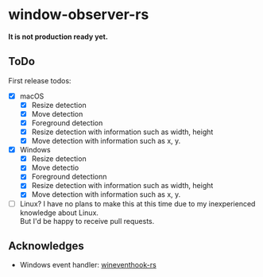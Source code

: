 # window-observer-rs
**It is not production ready yet.**

## ToDo
First release todos:
- [x] macOS
  - [x] Resize detection
  - [x] Move detection
  - [x] Foreground detection
  - [x] Resize detection with information such as width, height
  - [x] Move detection with information such as x, y.
- [x] Windows
  - [x] Resize detection
  - [x] Move detectio
  - [x] Foreground detectionn
  - [x] Resize detection with information such as width, height
  - [x] Move detection with information such as x, y.
- [ ] Linux?
  I have no plans to make this at this time due to my inexperienced knowledge about Linux.  
  But I'd be happy to receive pull requests.

## Acknowledges
- Windows event handler: [wineventhook-rs](https://github.com/OpenByteDev/wineventhook-rs/)
